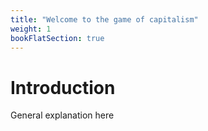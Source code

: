 ```yaml
---
title: "Welcome to the game of capitalism"
weight: 1
bookFlatSection: true
---
```


# Introduction

General explanation here

